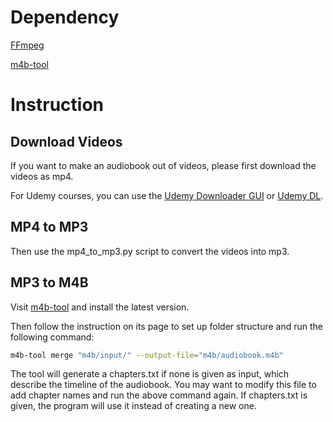# Dependency

[FFmpeg](https://www.ffmpeg.org/)

[m4b-tool](https://github.com/sandreas/m4b-tool)

# Instruction


## Download Videos

If you want to make an audiobook out of videos, please first download the videos as mp4.

For Udemy courses, you can use the [Udemy Downloader GUI](https://github.com/FaisalUmair/udemy-downloader-gui) or [Udemy DL](https://github.com/r0oth3x49/udemy-dl).

## MP4 to MP3

Then use the mp4_to_mp3.py script to convert the videos into mp3.

## MP3 to M4B

Visit [m4b-tool](https://github.com/sandreas/m4b-tool) and install the latest version.

Then follow the instruction on its page to set up folder structure and run the following command:

```bash
m4b-tool merge "m4b/input/" --output-file="m4b/audiobook.m4b"
```

The tool will generate a chapters.txt if none is given as input, which describe the timeline of the audiobook. You may want to modify this file to add chapter names and run the above command again. If chapters.txt is given, the program will use it instead of creating a new one.
